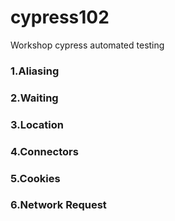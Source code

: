 # cypress102
Workshop cypress automated testing

### 1.Aliasing
### 2.Waiting
### 3.Location
### 4.Connectors
### 5.Cookies
### 6.Network Request

